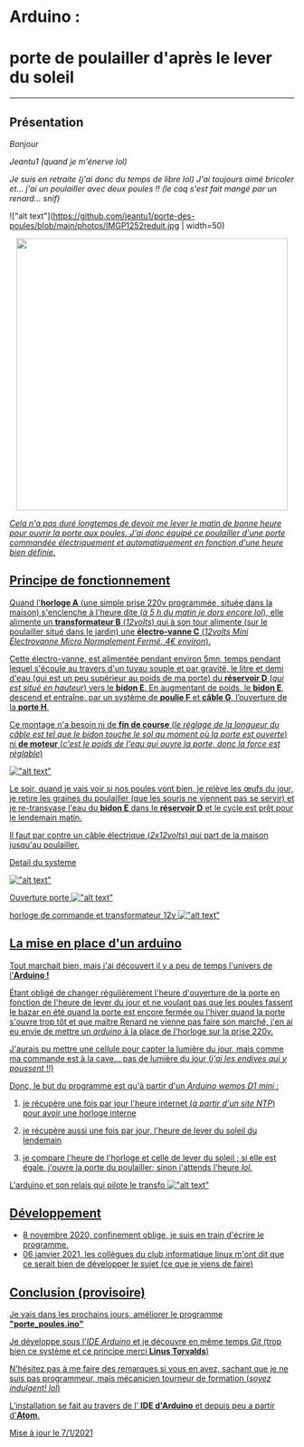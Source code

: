 # Arduino : 
# porte de poulailler d'après le lever du soleil
****
## Présentation

_Bonjour_  

_Jeantu1 (quand je m'énerve lol)_  

_Je suis en retraite (j'ai donc du temps de libre lol) J'ai toujours aimé bricoler et... j'ai un poulailler avec deux poules !! (le coq s'est fait mangé par un renard… snif)_

!["alt text"](https://github.com/jeantu1/porte-des-poules/blob/main/photos/IMGP1252reduit.jpg | width=50)

<center>
<a href="Image poulailler"><img src="https://github.com/jeantu1/porte-des-poules/blob/main/photos/IMGP1252reduit.jpg" width="480">
 </center>
 
_Cela n'a pas duré longtemps de devoir me lever le matin de bonne heure pour ouvrir la porte aux poules. J'ai donc équipé ce poulailler d'une porte commandée électriquement et automatiquement en fonction d'une heure bien définie._

## Principe de fonctionnement
Quand l'__horloge A__  (une simple prise 220v programmée, située dans la maison) s'enclenche à l'heure dite (_à 5 h du matin je dors encore lol_), elle alimente un __transformateur B__ (_12volts_) qui à son tour alimente (sur le poulailler situé dans le jardin) une __électro-vanne C__ (_12volts Mini Électrovanne Micro Normalement Fermé. 4€ environ_).

Cette électro-vanne, est alimentée pendant environ 5mn, temps pendant lequel s'écoule au travers d'un tuyau souple et par gravité, le litre et demi d'eau (qui est un peu supérieur au poids de ma porte) du __réservoir D__ (_qui est situé en hauteur_) vers le __bidon E__. En augmentant de poids, le __bidon E__, descend et entraîne, par un système de __poulie F__ et __câble G__, l’ouverture de la __porte H__.

Ce montage n'a besoin ni de __fin de course__ (_le réglage de la longueur du câble est tel que le bidon touche le sol au moment où la porte est ouverte_) ni __de moteur__ (_c'est le poids de l'eau qui ouvre la porte, donc la force est réglable_)

!["alt text"](https://github.com/jeantu1/porte-des-poules/blob/main/photos/schema_porte.jpg)

Le soir, quand je vais voir si nos poules vont bien, je relève les œufs du jour, je retire les graines du poulailler (que les souris ne viennent pas se servir) et je re-transvase l'eau du __bidon E__ dans le __réservoir D__ et le cycle est prêt pour le lendemain matin.

Il faut par contre un câble électrique (_2x12volts_) qui part de la maison jusqu'au poulailler.

Detail du systeme

!["alt text"](https://github.com/jeantu1/porte-des-poules/blob/main/photos/mecanisme_ensemble.jpg)


Ouverture porte !["alt text"](https://github.com/jeantu1/porte-des-poules/blob/main/photos/porte.jpg)

horloge de commande et transformateur 12v !["alt text"](https://github.com/jeantu1/porte-des-poules/blob/main/photos/commande1.jpg)


## La mise en place d'un arduino
Tout marchait bien, mais j'ai découvert il y a peu de temps l'univers de l'__Arduino !__

Étant obligé de changer régulièrement l'heure d'ouverture de la porte en fonction de l'heure de lever du jour et ne voulant pas que les poules fassent le bazar en été quand la porte est encore fermée ou l'hiver quand la porte s'ouvre trop tôt et que maître Renard ne vienne pas faire son marché, j'en ai eu envie de mettre un _arduino_ à la place de l'horloge sur la prise 220v. 

J'aurais pu mettre une cellule pour capter la lumière du jour, mais comme ma commande est à la cave… pas de lumière du jour (_j'ai les endives qui y poussent_ !!)

Donc, le but du programme est qu'à partir d'un _Arduino wemos D1 mini_ :

1. je récupère une fois par jour l'heure internet (_à partir d'un site NTP_) pour avoir une horloge interne

2. je récupère aussi une fois par jour, l'heure de lever du soleil du lendemain

3. je compare l'heure de l'horloge et celle de lever du soleil ; si elle est égale, j'ouvre la porte du poulailler; sinon j'attends l'heure _lol_.

L'arduino et son relais qui pilote le transfo !["alt text"](https://github.com/jeantu1/porte-des-poules/blob/main/photos/arduino_porte.jpg)

## Développement
* 8 novembre 2020, confinement oblige, je suis en train d'écrire le programme.
* 06 janvier 2021, les collègues du club informatique linux m'ont dit que ce serait bien de développer le sujet (ce que je viens de faire)

## Conclusion (provisoire)
Je vais dans les prochains jours, améliorer le programme __"porte_poules.ino"__

Je développe sous l'_IDE Arduino_ et je découvre en même temps _Git_ (trop bien ce système et ce principe merci __Linus Torvalds__)

N'hésitez pas à me faire des remarques si vous en avez, sachant que je ne suis pas programmeur, mais mécanicien tourneur de formation (_soyez indulgent! lol_)

 L’installation se fait au travers de l’ __IDE d'Arduino__ et depuis peu a partir d'__Atom__.
 
 Mise à jour le 7/1/2021
